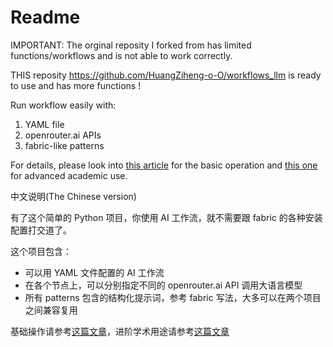 # Readme

IMPORTANT: The orginal reposity I forked from has limited functions/workflows and is not able to work correctly.

THIS reposity https://github.com/HuangZiheng-o-O/workflows_llm is ready to use and has more functions !


Run workflow easily with:

1. YAML file
2. openrouter.ai APIs
3. fabric-like patterns

For details, please look into [this article](https://wshuyi.medium.com/how-to-create-and-run-your-own-ai-workflows-with-ease-1a611e16d48f) for the basic operation and [this one](https://www.patreon.com/posts/how-to-use-line-110869551?utm_medium=clipboard_copy&utm_source=copyLink&utm_campaign=postshare_creator&utm_content=join_link) for advanced academic use.

中文说明(The Chinese version)

有了这个简单的 Python 项目，你使用 AI 工作流，就不需要跟 fabric 的各种安装配置打交道了。

这个项目包含：
- 可以用 YAML 文件配置的 AI 工作流
- 在各个节点上，可以分别指定不同的 openrouter.ai API 调用大语言模型
- 所有 patterns 包含的结构化提示词，参考 fabric 写法，大多可以在两个项目之间兼容复用

基础操作请参考[这篇文章](https://mp.weixin.qq.com/s/tHIbczDuVfNdbmJlN6Xs9A)，进阶学术用途请参考[这篇文章](https://mp.weixin.qq.com/s/Xbfhh0w6-iNBpE7FExrRrA)